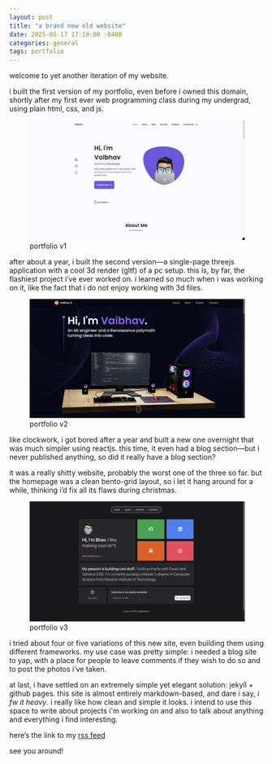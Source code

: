 ```yaml
---
layout: post
title: "a brand new old website"
date: 2025-05-17 17:19:00 -0400
categories: general
tags: portfolio
---
```


welcome to yet another iteration of my website.

<!-- more -->

i built the first version of my portfolio, even before i owned this domain, shortly after my first ever web programming class during my undergrad, using plain html, css, and js.

<figure>
  <img src="/assets/images/blog/website-v1.png" alt="first version of vaibhav's website">
  <figcaption>portfolio v1</figcaption>
</figure>

after about a year, i built the second version—a single-page threejs application with a cool 3d render (gltf) of a pc setup. this is, by far, the flashiest project i’ve ever worked on. i learned so much when i was working on it, like the fact that i do not enjoy working with 3d files.

<figure>
  <img src="/assets/images/blog/website-v2.png" alt="second version of vaibhav's website">
  <figcaption>portfolio v2</figcaption>
</figure>

like clockwork, i got bored after a year and built a new one overnight that was much simpler using reactjs. this time, it even had a blog section—but i never published anything, so did it really have a blog section?

it was a really shitty website, probably the worst one of the three so far. but the homepage was a clean bento-grid layout, so i let it hang around for a while, thinking i’d fix all its flaws during christmas.

<figure>
  <img src="/assets/images/blog/website-v3.png" alt="third version of vaibhav's website">
  <figcaption>portfolio v3</figcaption>
</figure>

i tried about four or five variations of this new site, even building them using different frameworks. my use case was pretty simple: i needed a blog site to yap, with a place for people to leave comments if they wish to do so and to post the photos i’ve taken.

at last, i have settled on an extremely simple yet elegant solution: jekyll + github pages. this site is almost entirely markdown-based, and dare i say, _i fw it heavy_. i really like how clean and simple it looks. i intend to use this space to write about projects i'm working on and also to talk about anything and everything i find interesting.

here’s the link to my [rss feed](https://codebhav.github.io/feed.xml)

see you around!
